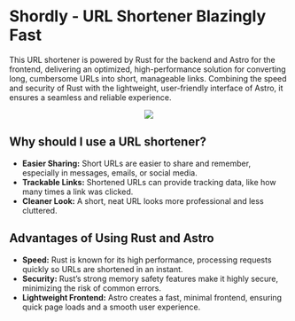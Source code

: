 # Shordly - URL Shortener Blazingly Fast
This URL shortener is powered by Rust for the backend and Astro for the frontend, delivering an optimized, high-performance solution for converting long, cumbersome URLs into short, manageable links. Combining the speed and security of Rust with the lightweight, user-friendly interface of Astro, it ensures a seamless and reliable experience.

<div align="center">
    <a 
        href="https://shordly.up.railway.app/"
  	target="_blank"
	rel="noreferrer noopener"
    > 
        <img src="https://github.com/user-attachments/assets/e3db5383-c3d5-47cc-96be-5cf954bf012e">
    </a>
</div>

## Why should I use a URL shortener?

- <b>Easier Sharing:</b> Short URLs are easier to share and remember, especially in messages, emails, or social media.
- <b>Trackable Links:</b> Shortened URLs can provide tracking data, like how many times a link was clicked.
- <b>Cleaner Look:</b> A short, neat URL looks more professional and less cluttered.

## Advantages of Using Rust and Astro

- <b>Speed:</b> Rust is known for its high performance, processing requests quickly so URLs are shortened in an instant.
- <b>Security:</b> Rust’s strong memory safety features make it highly secure, minimizing the risk of common errors.
- <b>Lightweight Frontend:</b> Astro creates a fast, minimal frontend, ensuring quick page loads and a smooth user experience.
